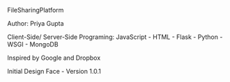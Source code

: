 FileSharingPlatform

Author: Priya Gupta

Client-Side/ Server-Side Programing: JavaScript - HTML - Flask - Python - WSGI - MongoDB

Inspired by Google and Dropbox 

Initial Design Face - Version 1.0.1
